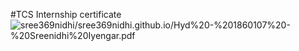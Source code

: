 #TCS Internship certificate
![sree369nidhi/sree369nidhi.github.io/Hyd%20-%201860107%20-%20Sreenidhi%20Iyengar.pdf](src)
